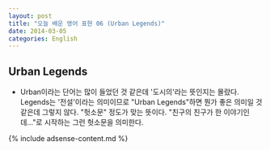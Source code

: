 ```yaml
---
layout: post
title: "오늘 배운 영어 표현 06 (Urban Legends)"
date: 2014-03-05
categories: English
---
```


## Urban Legends
- Urban이라는 단어는 많이 들었던 것 같은데 '도시의'라는 뜻인지는 몰랐다. Legends는 '전설'이라는 의미이므로 "Urban Legends"하면 뭔가 좋은 의미일 것 같은데 그렇지 않다. "헛소문" 정도가 맞는 뜻이다. "친구의 친구가 한 이야기인데..."로 시작하는 그런 헛소문을 의미한다.

{% include adsense-content.md %}
